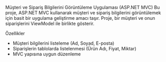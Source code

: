 Müşteri ve Sipariş Bilgilerini Görüntüleme Uygulaması (ASP.NET MVC)
Bu proje, ASP.NET MVC kullanarak müşteri ve sipariş bilgilerini görüntülemek için basit bir uygulama geliştirme amacı taşır. Proje, bir müşteri ve onun siparişlerini ViewModel ile birlikte gösterir.

Özellikler
- Müşteri bilgilerini listeleme (Ad, Soyad, E-posta)
- Siparişlerin tablolarda listelenmesi (Ürün Adı, Fiyat, Miktar)
- MVC yapısına uygun düzenleme
